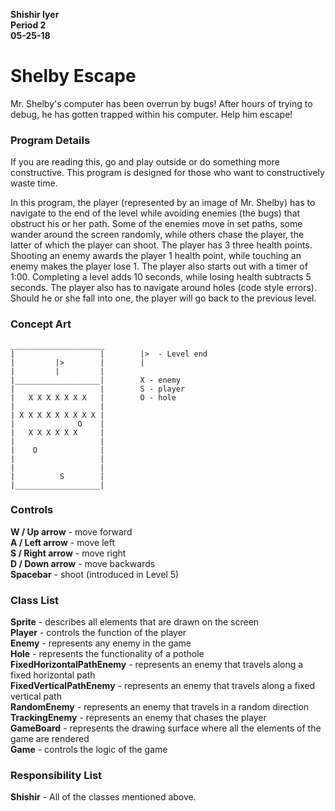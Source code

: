 **Shishir Iyer  
Period 2  
05-25-18**  

# Shelby Escape

Mr. Shelby's computer has been overrun by bugs! After hours of trying to debug, he has gotten trapped within his computer. 
Help him escape!

### Program Details

If you are reading this, go and play outside or do something more constructive. This program is designed for those who want
to constructively waste time.

In this program, the player (represented by an image of Mr. Shelby) has to navigate to the end of the level while avoiding 
enemies (the bugs) that obstruct his or her path. Some of the enemies move in set paths, some wander around the screen 
randomly, while others chase the player, the latter of which the player can shoot. The player has 3 three health points. 
Shooting an enemy awards the player 1 health point, while touching an enemy makes the player lose 1. The player also starts
out with a timer of 1:00. Completing a level adds 10 seconds, while losing health subtracts 5 seconds. The player also has to
navigate around holes (code style errors). Should he or she fall into one, the player will go back to the previous level.

### Concept Art

```
_____________________
|                   |        |>  - Level end
|         |>        |        |
|         |         |
|___________________|        X - enemy
|                   |        S - player
|   X X X X X X X   |        O - hole
|                   |
| X X X X X X X X X |
|              O    |
|   X X X X X X     |
|                   |
|    O              |
|                   |
|                   |
|          S        |
|___________________|

```
### Controls

**W / Up arrow** - move forward  
**A / Left arrow** - move left  
**S / Right arrow** - move right  
**D / Down arrow** - move backwards  
**Spacebar** - shoot (introduced in Level 5)  

### Class List

**Sprite** - describes all elements that are drawn on the screen  
**Player** - controls the function of the player  
**Enemy** - represents any enemy in the game  
**Hole** - represents the functionality of a pothole  
**FixedHorizontalPathEnemy** - represents an enemy that travels along a fixed horizontal path  
**FixedVerticalPathEnemy** - represents an enemy that travels along a fixed vertical path  
**RandomEnemy** - represents an enemy that travels in a random direction  
**TrackingEnemy** - represents an enemy that chases the player  
**GameBoard** - represents the drawing surface where all the elements of the game are rendered  
**Game** - controls the logic of the game  

### Responsibility List

**Shishir** - All of the classes mentioned above.
